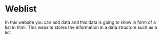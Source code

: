 # Weblist
In this website you can add data and this data is going to show in form of a list in html.
This website stores the information in a data structure such as a list
